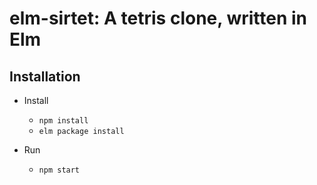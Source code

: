 # elm-sirtet: A tetris clone, written in Elm

## Installation

* Install
    * `npm install`
    * `elm package install`

* Run
    * `npm start`
